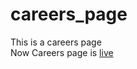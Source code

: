 # careers_page
This is a careers page  
Now Careers page is [live](https://careers-page-t0jv.onrender.com/)
